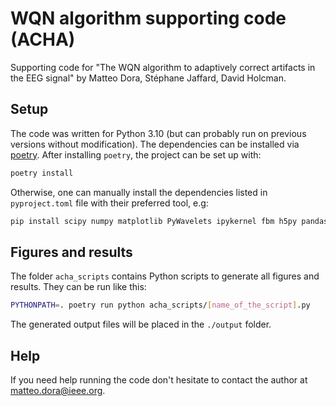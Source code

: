 # WQN algorithm supporting code (ACHA)

Supporting code for "The WQN algorithm to adaptively correct artifacts in the EEG signal" by Matteo Dora, Stéphane Jaffard, David Holcman.

## Setup

The code was written for Python 3.10 (but can probably run on previous versions without modification). The dependencies can be installed via [poetry](https://python-poetry.org/). After installing `poetry`, the project can be set up with:

```sh
poetry install
```

Otherwise, one can manually install the dependencies listed in `pyproject.toml` file with their preferred tool, e.g:

```sh
pip install scipy numpy matplotlib PyWavelets ipykernel fbm h5py pandas tqdm
```

## Figures and results

The folder `acha_scripts` contains Python scripts to generate all figures and results. They can be run like this:

```sh
PYTHONPATH=. poetry run python acha_scripts/[name_of_the_script].py 
```

The generated output files will be placed in the `./output` folder.

## Help

If you need help running the code don't hesitate to contact the author at matteo.dora@ieee.org.
